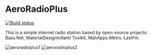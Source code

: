 # AeroRadioPlus
[![Build status](https://ci.appveyor.com/api/projects/status/56617256f63604940a9f147d6619208d5ad505d0/branch/master?svg=true)](https://ci.appveyor.com/project/yroslavmelnychenko/aeroradioplus)

This is a simple internet radio station based by open-source projects:
 Bass.Net,
 MaterialDesignInXaml Toolkit,
 MahApps.Metro, LastFm.
 
![aeroradioplus1](https://cloud.githubusercontent.com/assets/25839218/23648658/45a40466-0324-11e7-9b20-1f35b63222eb.JPG)
![aeroradioplus2](https://cloud.githubusercontent.com/assets/25839218/23648657/45a37dca-0324-11e7-93c0-f264aff8063a.JPG)
